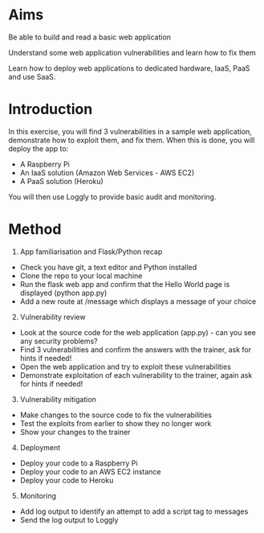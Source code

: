 Aims
====
Be able to build and read a basic web application

Understand some web application vulnerabilities and learn how to fix them

Learn how to deploy web applications to dedicated hardware, IaaS, PaaS and 
use SaaS.

Introduction
============

In this exercise, you will find 3 vulnerabilities in a sample web application, 
demonstrate how to exploit them, and fix them. When this is done, you will 
deploy the app to:

* A Raspberry Pi
* An IaaS solution (Amazon Web Services - AWS EC2)
* A PaaS solution (Heroku)

You will then use Loggly to provide basic audit and monitoring.

Method
======
1. App familiarisation and Flask/Python recap
  * Check you have git, a text editor and Python installed
  * Clone the repo to your local machine
  * Run the flask web app and confirm that the Hello World page is displayed (python app.py)
  * Add a new route at /message which displays a message of your choice

2. Vulnerability review
  * Look at the source code for the web application (app.py) - can you see any 
    security problems?
  * Find 3 vulnerabilities and confirm the answers with the trainer, ask for 
    hints if needed!
  * Open the web application and try to exploit these vulnerabilities
  * Demonstrate exploitation of each vulnerability to the trainer, again ask 
    for hints if needed!

3. Vulnerability mitigation
  * Make changes to the source code to fix the vulnerabilities
  * Test the exploits from earlier to show they no longer work
  * Show your changes to the trainer

4. Deployment
  * Deploy your code to a Raspberry Pi
  * Deploy your code to an AWS EC2 instance
  * Deploy your code to Heroku

5. Monitoring
  * Add log output to identify an attempt to add a script tag to messages
  * Send the log output to Loggly
